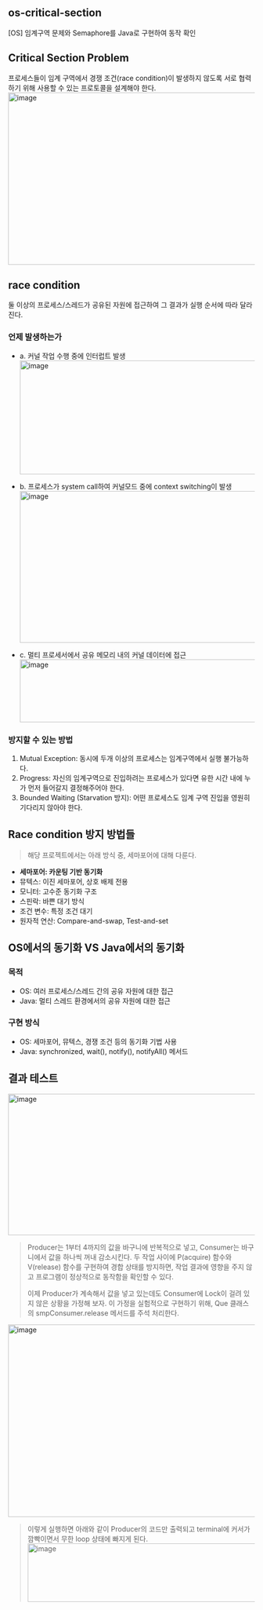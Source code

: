 ## os-critical-section
[OS] 임계구역 문제와 Semaphore를 Java로 구현하여 동작 확인

## Critical Section Problem
프로세스들이 임계 구역에서 경쟁 조건(race condition)이 발생하지 않도록 서로 협력하기 위해 사용할 수 있는 프로토콜을 설계해야 한다.
<img width="561" height="351" alt="image" src="https://github.com/user-attachments/assets/aea66621-20bc-4cb3-ab50-5178c4594e30" />

## race condition   
둘 이상의 프로세스/스레드가 공유된 자원에 접근하여 그 결과가 실행 순서에 따라 달라진다.
### **언제 발생하는가**
- a. 커널 작업 수행 중에 인터럽트 발생   
  <img width="503" height="232" alt="image" src="https://github.com/user-attachments/assets/34772be7-c779-422b-99c3-e4f17312d5a0" />

- b. 프로세스가 system call하여 커널모드 중에 context switching이 발생   
  <img width="491" height="309" alt="image" src="https://github.com/user-attachments/assets/0dfbe551-1912-4222-895c-d5b2f8959fef" />

- c. 멀티 프로세서에서 공유 메모리 내의 커널 데이터에 접근   
  <img width="485" height="128" alt="image" src="https://github.com/user-attachments/assets/015aa57f-968e-4ca0-917d-163253ee8fbc" />

### 방지할 수 있는 방법
1. Mutual Exception: 동시에 두개 이상의 프로세스는 임계구역에서 실행 불가능하다.
2. Progress: 자신의 임계구역으로 진입하려는 프로세스가 있다면 유한 시간 내에 누가 먼저 들어갈지 결정해주어야 한다.
3. Bounded Waiting (Starvation 방지): 어떤 프로세스도 임계 구역 진입을 영원히 기다리지 않아야 한다.

## Race condition 방지 방법들
> 해당 프로젝트에서는 아래 방식 중, 세마포어에 대해 다룬다.
  - **세마포어: 카운팅 기반 동기화**
  - 뮤텍스: 이진 세마포어, 상호 배제 전용
  - 모니터: 고수준 동기화 구조
  - 스핀락: 바쁜 대기 방식
  - 조건 변수: 특정 조건 대기
  - 원자적 연산: Compare-and-swap, Test-and-set

## OS에서의 동기화 VS Java에서의 동기화
###  목적
- OS: 여러 프로세스/스레드 간의 공유 자원에 대한 접근
- Java: 멀티 스레드 환경에서의 공유 자원에 대한 접근
### 구현 방식
- OS: 세마포어, 뮤텍스, 경쟁 조건 등의 동기화 기법 사용
- Java: synchronized, wait(), notify(), notifyAll() 메서드

## 결과 테스트
<img width="600" height="288" alt="image" src="https://github.com/user-attachments/assets/ddfdcacb-1445-436b-b4de-8e4b3435a8bc" />    
   
> Producer는 1부터 4까지의 값을 바구니에 반복적으로 넣고, Consumer는 바구니에서 값을 하나씩 꺼내 감소시킨다.
> 두 작업 사이에 P(acquire) 함수와 V(release) 함수를 구현하여 경합 상태를 방지하면, 작업 결과에 영향을 주지 않고 프로그램이 정상적으로 동작함을 확인할 수 있다.
> 
> 이제 Producer가 계속해서 값을 넣고 있는데도 Consumer에 Lock이 걸려 있지 않은 상황을 가정해 보자.
> 이 가정을 실험적으로 구현하기 위해, Que 클래스의 smpConsumer.release 메서드를 주석 처리한다.


<img width="540" height="392" alt="image" src="https://github.com/user-attachments/assets/5735bd78-57d2-424f-93ca-4d08ef408b5e" />   
   
> 이렇게 실행하면 아래와 같이 Producer의 코드만 출력되고 terminal에 커서가 깜빡이면서 무한 loop 상태에 빠지게 된다.
> <img width="543" height="119" alt="image" src="https://github.com/user-attachments/assets/8f597982-d5fb-4da7-b9b0-3e45f436e24c" />

